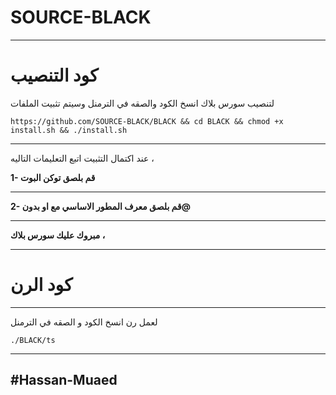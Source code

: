 SOURCE-BLACK
==============

______________________________________________________________________________________________________________________

كود التنصيب
========
لتنصيب سورس بلاك انسخ الكود  والصقه في الترمنل وسيتم تثبيت الملفات

```https://github.com/SOURCE-BLACK/BLACK && cd BLACK && chmod +x install.sh && ./install.sh```

______________________________________________________________________________________________________________________

عند اكتمال التثبيت اتبع التعليمات التاليه ،

**1- قم بلصق توكن البوت**
______________________________________________________________________________________________________________________

**2- قم بلصق معرف المطور الاساسي مع او بدون@**
______________________________________________________________________________________________________________________

**مبروك عليك سورس بلاك ،**
______________________________________________________________________________________________________________________


كود الرن
========
______________________________________________________________________________________________________________________
لعمل رن انسخ الكود و الصقه في الترمنل

```./BLACK/ts```

______________________________________________________________________________________________________________________

#Hassan-Muaed
-------